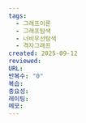 ```yaml
---
tags:
  - 그래프이론
  - 그래프탐색
  - 너비우선탐색
  - 격자그래프
created: 2025-09-12
reviewed:
URL:
반복수: "0"
복습:
중요성:
레이팅:
메모:
---
```

